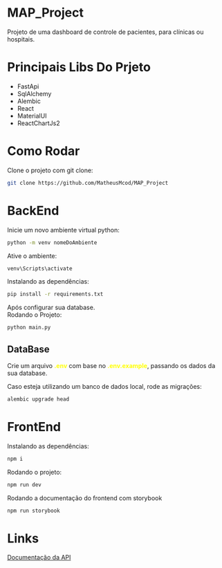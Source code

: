 # MAP_Project

Projeto de uma dashboard de controle de pacientes, para clínicas ou hospitais.

# Principais Libs Do Prjeto

* FastApi
* SqlAlchemy
* Alembic
* React
* MaterialUI
* ReactChartJs2


# Como Rodar

Clone o projeto com git clone:

```sh
git clone https://github.com/MatheusMcod/MAP_Project
```

# BackEnd

Inicie um novo ambiente virtual python:

```sh
python -m venv nomeDoAmbiente
```

Ative o ambiente:
```sh
venv\Scripts\activate
```

Instalando as dependências:
```sh
pip install -r requirements.txt
```

Após configurar sua database.<br>
Rodando o Projeto:
```sh
python main.py
```

## DataBase
Crie um arquivo <span style="color: yellow; font-weight: bold;">.env</span> com base no <span style="color: yellow; font-weight: bold;">.env.example</span>, passando os dados da sua database.

Caso esteja utilizando um banco de dados local, rode as migrações:
```sh
alembic upgrade head
```

# FrontEnd

Instalando as dependências:

```sh
npm i
```

Rodando o projeto:
```sh
npm run dev
```

Rodando a documentação do frontend com storybook
```sh
npm run storybook
```

# Links
[Documentação da API](https://documenter.getpostman.com/view/26661894/2sA3QwapCx)
